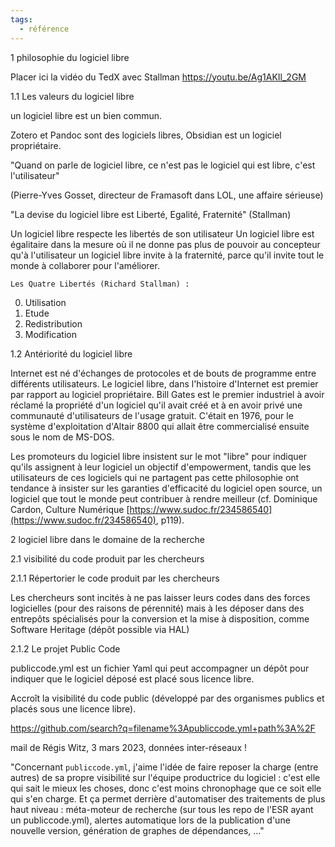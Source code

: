 ```yaml
---
tags:
  - référence
---
```



1 philosophie du logiciel libre

Placer ici la vidéo du TedX avec Stallman https://youtu.be/Ag1AKIl_2GM


1.1 Les valeurs du logiciel libre

un logiciel libre est un bien commun.

Zotero et Pandoc sont des logiciels libres, Obsidian est un logiciel propriétaire.

"Quand on parle de logiciel libre, ce n'est pas le logiciel qui est libre, c'est l'utilisateur"

(Pierre-Yves Gosset, directeur de Framasoft dans LOL, une affaire sérieuse)

"La devise du logiciel libre est Liberté, Egalité, Fraternité" (Stallman)

Un logiciel libre respecte les libertés de son utilisateur
Un logiciel libre est égalitaire dans la mesure où il ne donne pas plus de pouvoir au concepteur qu'à l'utilisateur
un logiciel libre invite à la fraternité, parce qu'il invite tout le monde à collaborer pour l'améliorer.



    Les Quatre Libertés (Richard Stallman) :

  0. Utilisation
  1. Etude
  2. Redistribution
  3. Modification


1.2 Antériorité du logiciel libre

Internet est né d'échanges de protocoles et de bouts de programme entre différents utilisateurs. 
Le logiciel libre, dans l'histoire d'Internet est premier par rapport au logiciel propriétaire. 
Bill Gates est le premier industriel à avoir réclamé la propriété d'un logiciel qu'il avait créé et à en avoir privé une communauté d'utilisateurs de l'usage gratuit. C'était en 1976, pour le système d'exploitation d'Altair 8800 qui allait être commercialisé ensuite sous le nom de MS-DOS. 

Les promoteurs du logiciel libre insistent sur le mot "libre" pour indiquer qu'ils assignent à leur logiciel un objectif d'empowerment, tandis que les utilisateurs de ces logiciels qui ne partagent pas cette philosophie ont tendance à insister sur les garanties d'efficacité du logiciel open source, un logiciel que tout le monde peut contribuer à rendre meilleur (cf. Dominique Cardon, Culture Numérique [https://www.sudoc.fr/234586540](https://www.sudoc.fr/234586540), p119).


2 logiciel libre dans le domaine de la recherche

2.1 visibilité du code produit par les chercheurs 

2.1.1 Répertorier le code produit par les chercheurs

Les chercheurs sont incités à ne pas laisser leurs codes dans des forces logicielles (pour des raisons de pérennité) mais à les déposer dans des entrepôts spécialisés pour la conversion et la mise à disposition, comme Software Heritage (dépôt possible via HAL)

2.1.2 Le projet Public Code

publiccode.yml est un fichier Yaml qui peut accompagner un dépôt pour indiquer que le logiciel déposé est placé sous licence libre.

Accroît la visibilité du code public (développé par des organismes publics et placés sous une licence libre). 

https://github.com/search?q=filename%3Apubliccode.yml+path%3A%2F

mail de Régis Witz, 3 mars 2023, données inter-réseaux !

"Concernant `publiccode.yml`, j'aime l'idée de faire reposer la charge   (entre autres) de sa propre visibilité sur l'équipe productrice du  logiciel : c'est elle qui sait le mieux les choses, donc c'est moins  chronophage que ce soit elle qui s'en charge. Et ça permet derrière  d'automatiser des traitements de plus haut niveau : méta-moteur de  recherche (sur tous les repo de l'ESR ayant un publiccode.yml), alertes automatique lors de la publication d'une nouvelle version, génération de graphes de dépendances, ..."

